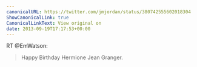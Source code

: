 ```yaml
---
canonicalURL: https://twitter.com/jmjordan/status/380742555602018304
ShowCanonicalLink: true
CanonicalLinkText: View original on
date: 2013-09-19T17:17:53+00:00
---
```

RT @EmWatson:
> Happy Birthday Hermione Jean Granger.